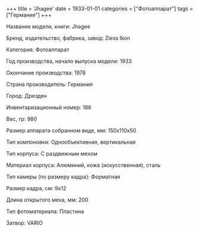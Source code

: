 +++
title = 'Jhagee'
date = 1933-01-01
categories = ["Фотоаппарат"]
tags = ["Германия"]
+++

Название модели, книги: Jhagee

Бренд, издательство, фабрика, завод: Ziess Ikon

Категория: Фотоаппарат

Год производства, начало выпуска модели: 1933

Окончание производства: 1978

Страна производитель: Германия

Город: Дрезден

Инвентаризационный номер: 186

Вес, гр: 980

Размер аппарата  собранном виде, мм: 150x110x50

Тип компоновки: Однообъективная, вертикальная

Тип корпуса: С раздвижным мехом

Материал корпуса: Алюминий, кожа (искусственная), сталь

Тип камеры (по размеру кадра): Форматная

Размер кадра, см: 9х12

Длина открытого меха, мм: 200

Тип фотоматериала: Пластина

Затвор: VARIO

